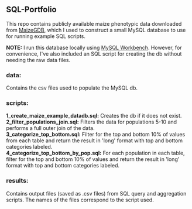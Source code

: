 ## SQL-Portfolio

This repo contains publicly available maize phenotypic data downloaded from [MaizeGDB](https://download.maizegdb.org/Maize_Domestication_Traits/), which I used to construct a small MySQL database to use for running example SQL scripts.

**NOTE:** I run this database locally using [MySQL Workbench](https://www.mysql.com/products/workbench/). However, for convenience, I've also included an SQL script for creating the db without needing the raw data files.

### data:
Contains the csv files used to populate the MySQL db.

### scripts:
**1_create_maize_example_datadb.sql:** Creates the db if it does not exist.<br>
**2_filter_populations_join.sql:** Filters the data for populations 5-10 and performs a full outer join of the data.<br>
**3_categorize_top_bottom.sql:** Filter for the top and bottom 10% of values from each table and return the result in 'long' format with top and bottom categories labeled.<br>
**4_categorize_top_bottom_by_pop.sql:** For each population in each table, filter for the top and bottom 10% of values and return the result in 'long' format with top and bottom categories labeled.<br>

### results:
Contains output files (saved as .csv files) from SQL query and aggregation scripts. The names of the files correspond to the script used.